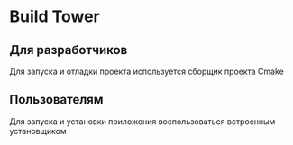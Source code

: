 # Build Tower

## Для разработчиков 

Для запуска и отладки проекта используется сборщик проекта Cmake

## Пользователям 

Для запуска и установки приложения воспользоваться встроенным установщиком
